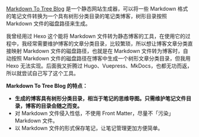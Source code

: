[Markdown To Tree Blog](https://github.com/ciyuanhuixing/MarkdownToTreeBlog) 是一个静态网站生成器，可以将一些 Markdown 格式的笔记文件转换为一个具有树形分类目录的笔记类博客，树形目录按照 Markdown 文件的磁盘路径来生成。

我曾经用过 Hexo 这个能将 Markdown 文件转为静态博客的工具，在使用它的过程中，我经常需要维护博客的文章分类目录，比较繁琐，所以想让博客文章分类直接映射 Markdown 文件的磁盘路径，也就是在 Markdown 文件转为博客时，自动按照 Markdown 文件的磁盘路径在博客中生成一个树形文章分类目录，但我用 Hexo 无法实现。后面我又折腾过 Hugo、Vuepress、MkDocs，也都无功而返，所以就尝试自己写了这个工具。

**Markdown To Tree Blog 的特点：**

- **生成的博客具有树形分类目录，相当于笔记的思维导图。只需维护笔记文件目录，博客的目录会随之而变。**
- 对 Markdown 文件侵入性低，不使用 Front Matter，尽量不「污染」Markdown 文件。
- 以 Markdown 文件的形式保存笔记，让笔记管理更加方便简单。
